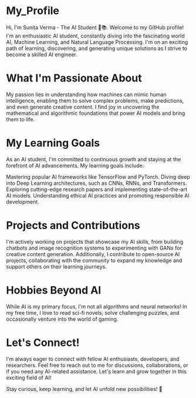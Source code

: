 # My_Profile
Hi, I'm Sunita Verma - The AI Student 🤖📚. Welcome to my GitHub profile! I'm an enthusiastic AI student, constantly diving into the fascinating world AI, Machine Learning, and Natural Language Processing. I'm on an exciting path of learning, discovering, and generating unique solutions as I strive to become a skilled AI engineer.

# What I'm Passionate About
My passion lies in understanding how machines can mimic human intelligence, enabling them to solve complex problems, make predictions, and even generate creative content. I find joy in uncovering the mathematical and algorithmic foundations that power AI models and bring them to life.

# My Learning Goals
As an AI student, I'm committed to continuous growth and staying at the forefront of AI advancements. My learning goals include:

Mastering popular AI frameworks like TensorFlow and PyTorch.
Diving deep into Deep Learning architectures, such as CNNs, RNNs, and Transformers.
Exploring cutting-edge research papers and implementing state-of-the-art AI models.
Understanding ethical AI practices and promoting responsible AI development.

# Projects and Contributions
I'm actively working on projects that showcase my AI skills, from building chatbots and image recognition systems to experimenting with GANs for creative content generation. Additionally, I contribute to open-source AI projects, collaborating with the community to expand my knowledge and support others on their learning journeys.

# Hobbies Beyond AI
While AI is my primary focus, I'm not all algorithms and neural networks! In my free time, I love to read sci-fi novels, solve challenging puzzles, and occasionally venture into the world of gaming.

# Let's Connect!
I'm always eager to connect with fellow AI enthusiasts, developers, and researchers. Feel free to reach out to me for discussions, collaborations, or if you need any AI-related assistance. Let's learn and grow together in this exciting field of AI!

Stay curious, keep learning, and let AI unfold new possibilities! 🚀
